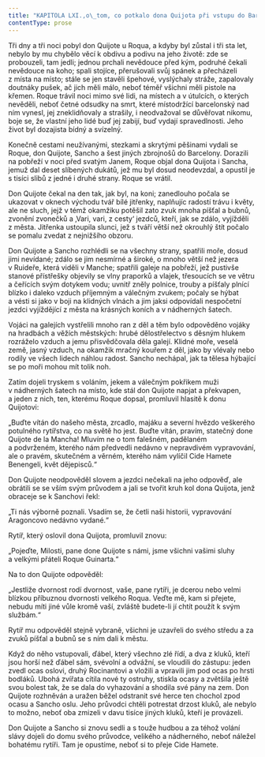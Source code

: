 ```yaml
---
title: "KAPITOLA LXI.,o\_tom, co potkalo dona Quijota při vstupu do Barcelony, a\_o\_jiných věcech, spíše pravdivých než rozumných."
contentType: prose
---
```


  

Tři dny a tři noci pobyl don Quijote u Roqua, a kdyby byl zůstal i tři sta let, nebylo by mu chybělo věcí k obdivu a podivu na jeho životě: zde se probouzeli, tam jedli; jednou prchali nevědouce před kým, podruhé čekali nevědouce na koho; spali stojíce, přerušovali svůj spánek a přecházeli z místa na místo; stále se jen stavěli špehové, vyslýchaly stráže, zapalovaly doutnáky pušek, ač jich měli málo, neboť téměř všichni měli pistole na křemen. Roque trávil noci mimo své lidi, na místech a v útulcích, o kterých nevěděli, neboť četné odsudky na smrt, které místodržící barcelonský nad ním vynesl, jej zneklidňovaly a strašily, i neodvažoval se důvěřovat nikomu, boje se, že vlastní jeho lidé buď jej zabijí, buď vydají spravedlnosti. Jeho život byl dozajista bídný a svízelný.

Konečně cestami neužívanými, stezkami a skrytými pěšinami vydali se Roque, don Quijote, Sancho a šest jiných zbrojnošů do Barcelony. Dorazili na pobřeží v noci před svatým Janem, Roque objal dona Quijota i Sancha, jemuž dal deset slíbených dukátů, jež mu byl dosud neodevzdal, a opustil je s tisíci slibů z jedné i druhé strany. Roque se vrátil.

Don Quijote čekal na den tak, jak byl, na koni; zanedlouho počala se ukazovat v oknech východu tvář bílé jitřenky, naplňujíc radostí trávu i květy, ale ne sluch, jejž v témž okamžiku potěšil zato zvuk mnoha píšťal a bubnů, zvonění zvonečků a ‚Vari, vari, z cesty‘ jezdců, kteří, jak se zdálo, vyjížděli z města. Jitřenka ustoupila slunci, jež s tváří větší než okrouhlý štít počalo se pomalu zvedat z nejnižšího obzoru.

Don Quijote a Sancho rozhlédli se na všechny strany, spatřili moře, dosud jimi nevídané; zdálo se jim nesmírné a široké, o mnoho větší než jezera v Ruideře, která viděli v Manche; spatřili galeje na pobřeží, jež pustivše stanové přístřešky objevily se vlny praporků a vlajek, třesoucích se ve větru a čeřících svým dotykem vodu; uvnitř zněly polnice, trouby a píšťaly plnící blízko i daleko vzduch příjemným a válečným zvukem; počaly se hýbat a vésti si jako v boji na klidných vlnách a jim jaksi odpovídali nespočetní jezdci vyjíždějící z města na krásných koních a v nádherných šatech.

Vojáci na galejích vystřelili mnoho ran z děl a těm bylo odpověděno vojáky na hradbách a věžích městských: hrubé dělostřelectvo s děsným hlukem rozráželo vzduch a jemu přisvědčovala děla galejí. Klidné moře, veselá země, jasný vzduch, na okamžik mračný kouřem z děl, jako by vlévaly nebo rodily ve všech lidech náhlou radost. Sancho nechápal, jak ta tělesa hýbající se po moři mohou mít tolik noh.

Zatím dojeli tryskem s voláním, jekem a válečným pokřikem muži v nádherných šatech na místo, kde stál don Quijote napjat a překvapen, a jeden z nich, ten, kterému Roque dopsal, promluvil hlasitě k donu Quijotovi:

„Buďte vítán do našeho města, zrcadlo, majáku a severní hvězdo veškerého potulného rytířstva, co na světě ho jest. Buďte vítán, pravím, statečný done Quijote de la Mancha! Mluvím ne o tom falešném, padělaném a podvrženém, kterého nám předvedli nedávno v nepravdivém vypravování, ale o pravém, skutečném a věrném, kterého nám vylíčil Cide Hamete Benengeli, květ dějepisců.“

Don Quijote neodpověděl slovem a jezdci nečekali na jeho odpověď, ale obrátili se se vším svým průvodem a jali se tvořit kruh kol dona Quijota, jenž obraceje se k Sanchovi řekl:

„Ti nás výborně poznali. Vsadím se, že četli naši historii, vypravování Aragoncovo nedávno vydané.“

Rytíř, který oslovil dona Quijota, promluvil znovu:

„Pojeďte, Milosti, pane done Quijote s námi, jsme všichni vašimi sluhy a velkými přáteli Roque Guinarta.“

Na to don Quijote odpověděl:

„Jestliže dvornost rodí dvornost, vaše, pane rytíři, je dcerou nebo velmi blízkou příbuznou dvornosti velkého Roqua. Veďte mě, kam si přejete, nebudu míti jiné vůle kromě vaší, zvláště budete-li jí chtít použít k svým službám.“

Rytíř mu odpověděl stejně vybraně, všichni je uzavřeli do svého středu a za zvuků píšťal a bubnů se s ním dali k městu.

Když do něho vstupovali, ďábel, který všechno zlé řídí, a dva z kluků, kteří jsou horší než ďábel sám, svévolní a odvážní, se vloudili do zástupu: jeden zvedl ocas oslovi, druhý Rocinantovi a vložili a vpravili jim pod ocas po hrsti bodláků. Ubohá zvířata cítila nové ty ostruhy, stiskla ocasy a zvětšila ještě svou bolest tak, že se dala do vyhazování a shodila své pány na zem. Don Quijote rozhněván a uražen běžel odstranit své herce ten chochol zpod ocasu a Sancho oslu. Jeho průvodci chtěli potrestat drzost kluků, ale nebylo to možno, neboť oba zmizeli v davu tisíce jiných kluků, kteří je provázeli.

Don Quijote a Sancho si znovu sedli a s touže hudbou a za téhož volání slávy dojeli do domu svého průvodce, velikého a nádherného, neboť náležel bohatému rytíři. Tam je opustíme, neboť si to přeje Cide Hamete.
